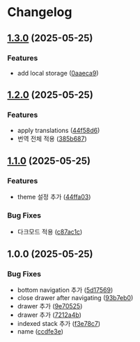 # Changelog

## [1.3.0](https://github.com/MontyCoder0701/flutter-starter/compare/v1.2.0...v1.3.0) (2025-05-25)


### Features

* add local storage ([0aaeca9](https://github.com/MontyCoder0701/flutter-starter/commit/0aaeca9c3e770a49c753b74760b8543d4aad6f53))

## [1.2.0](https://github.com/MontyCoder0701/flutter-starter/compare/v1.1.0...v1.2.0) (2025-05-25)


### Features

* apply translations ([44f58d6](https://github.com/MontyCoder0701/flutter-starter/commit/44f58d60ace62576e5dea0cd875deb84b5dd6b55))
* 번역 전체 적용 ([385b687](https://github.com/MontyCoder0701/flutter-starter/commit/385b687e3b005cd7c0cb97f1976c6ac1c4b140a1))

## [1.1.0](https://github.com/MontyCoder0701/flutter-starter/compare/v1.0.0...v1.1.0) (2025-05-25)


### Features

* theme 설정 추가 ([44ffa03](https://github.com/MontyCoder0701/flutter-starter/commit/44ffa03699bbdb0723d9b17926e34aff0299541e))


### Bug Fixes

* 다크모드 적용 ([c87ac1c](https://github.com/MontyCoder0701/flutter-starter/commit/c87ac1c78f1fb47891f1d83b724c3b51b7622484))

## 1.0.0 (2025-05-25)


### Bug Fixes

* bottom navigation 추가 ([5d17569](https://github.com/MontyCoder0701/flutter-starter/commit/5d17569e86718bbc3bfe7ee93043b839b45d9f03))
* close drawer after navigating ([93b7eb0](https://github.com/MontyCoder0701/flutter-starter/commit/93b7eb04c699872d75680d03eaf83caaa02f1dbf))
* drawer 추가 ([9e70525](https://github.com/MontyCoder0701/flutter-starter/commit/9e70525ec89d8752e5620348912be0302c28f6c4))
* drawer 추가 ([7212a4b](https://github.com/MontyCoder0701/flutter-starter/commit/7212a4b028bc1b5f43fd31b1f0f5045dada07629))
* indexed stack 추가 ([f3e78c7](https://github.com/MontyCoder0701/flutter-starter/commit/f3e78c7a8c5b4693e43db705909a8457f90cf524))
* name ([ccdfe3e](https://github.com/MontyCoder0701/flutter-starter/commit/ccdfe3eec8089689a4035bf63c702c54d19a1722))

